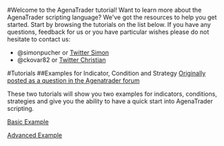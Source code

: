 #Welcome to the AgenaTrader tutorial!
Want to learn more about the AgenaTrader scripting language? We've got the resources to help you get started. Start by browsing the tutorials on the list below.
If you have any questions, feedback for us or you have particular wishes please do not hesitate to contact us:
* @simonpucher or [Twitter Simon](https://twitter.com/SimonPucher)
* @ckovar82 or [Twitter Christian](https://twitter.com/ckovar82)

#Tutorials
##Examples for Indicator, Condition and Strategy
[Originally posted as a question in the Agenatrader forum](http://www.tradeescort.com/phpbb_de/viewtopic.php?f=18&t=2680&p=11739)

These two tutorials will show you two examples for indicators, conditions, strategies and give you the ability to have a quick start into AgenaTrader scripting.

[Basic Example](./Example_Indicator_Condition_Strategy_Basic/README.md)

[Advanced Example](./Example_Indicator_Condition_Strategy_Advanced/README.md)
